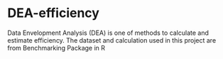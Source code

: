 # DEA-efficiency
Data Envelopment Analysis (DEA) is one of methods to calculate and estimate efficiency.
The dataset and calculation used in this project are from Benchmarking Package in R
